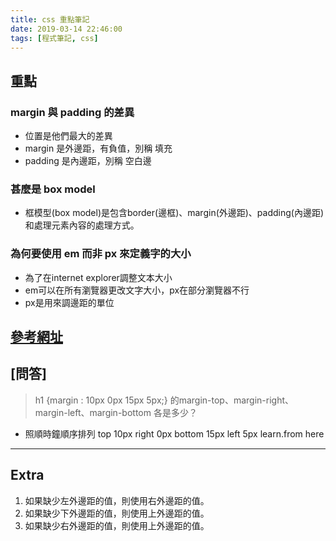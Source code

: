 ```yaml
---
title: css 重點筆記
date: 2019-03-14 22:46:00
tags: [程式筆記, css]
---
```

## 重點
### margin 與 padding 的差異
- 位置是他們最大的差異
- margin 是外邊距，有負值，別稱 填充
- padding 是內邊距，別稱 空白邊
### 甚麼是 box model
- 框模型(box model)是包含border(邊框)、margin(外邊距)、padding(內邊距)和處理元素內容的處理方式。
<!-- more -->
### 為何要使用 em 而非 px 來定義字的大小
- 為了在internet explorer調整文本大小
- em可以在所有瀏覽器更改文字大小，px在部分瀏覽器不行
- px是用來調邊距的單位

[參考網址](http://www.w3school.com.cn/css/css_boxmodel.asp)
---

## **[問答]** 
> h1 {margin : 10px 0px 15px 5px;} 的margin-top、margin-right、margin-left、margin-bottom 各是多少？

- 照順時鐘順序排列
top 10px
right 0px
bottom 15px
left 5px
learn.from here


---
## **Extra**

1. 如果缺少左外邊距的值，則使用右外邊距的值。
2. 如果缺少下外邊距的值，則使用上外邊距的值。
3. 如果缺少右外邊距的值，則使用上外邊距的值。
